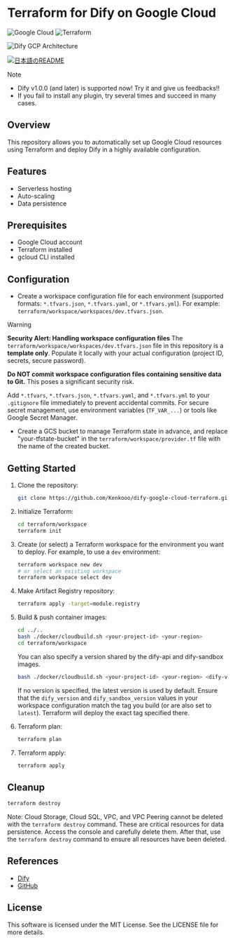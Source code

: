 # Terraform for Dify on Google Cloud

![Google Cloud](https://img.shields.io/badge/Google%20Cloud-4285F4?logo=google-cloud&logoColor=white)
![Terraform](https://img.shields.io/badge/Terraform-1.9.5-blue.svg)


![Dify GCP Architecture](images/dify-google-cloud-architecture.png)

<a href="./README_ja.md"><img alt="日本語のREADME" src="https://img.shields.io/badge/日本語-d9d9d9"></a>

> [!NOTE]
> - Dify v1.0.0 (and later) is supported now! Try it and give us feedbacks!!
> - If you fail to install any plugin, try several times and succeed in many cases.

## Overview
This repository allows you to automatically set up Google Cloud resources using Terraform and deploy Dify in a highly available configuration.

## Features
- Serverless hosting
- Auto-scaling
- Data persistence

## Prerequisites
- Google Cloud account
- Terraform installed
- gcloud CLI installed

## Configuration
- Create a workspace configuration file for each environment (supported formats: `*.tfvars.json`, `*.tfvars.yaml`, or `*.tfvars.yml`). For example: `terraform/workspace/workspaces/dev.tfvars.json`.

> [!WARNING]
> **Security Alert: Handling workspace configuration files**
> The `terraform/workspace/workspaces/dev.tfvars.json` file in this repository is a **template only**. Populate it locally with your actual configuration (project ID, secrets, secure password).
>
> **Do NOT commit workspace configuration files containing sensitive data to Git.** This poses a significant security risk.
>
> Add `*.tfvars`, `*.tfvars.json`, `*.tfvars.yaml`, and `*.tfvars.yml` to your `.gitignore` file immediately to prevent accidental commits. For secure secret management, use environment variables (`TF_VAR_...`) or tools like Google Secret Manager.

- Create a GCS bucket to manage Terraform state in advance, and replace "your-tfstate-bucket" in the `terraform/workspace/provider.tf` file with the name of the created bucket.

## Getting Started
1. Clone the repository:
    ```sh
    git clone https://github.com/Kenkooo/dify-google-cloud-terraform.git
    ```

2. Initialize Terraform:
    ```sh
    cd terraform/workspace
    terraform init
    ```

3. Create (or select) a Terraform workspace for the environment you want to deploy. For example, to use a `dev` environment:
    ```sh
    terraform workspace new dev
    # or select an existing workspace
    terraform workspace select dev
    ```

4. Make Artifact Registry repository:
    ```sh
    terraform apply -target=module.registry
    ```

5. Build & push container images:
    ```sh
    cd ../..
    bash ./docker/cloudbuild.sh <your-project-id> <your-region>
    cd terraform/workspace
    ```
    You can also specify a version shared by the dify-api and dify-sandbox images.
    ```sh
    bash ./docker/cloudbuild.sh <your-project-id> <your-region> <dify-version>
    ```
    If no version is specified, the latest version is used by default. Ensure that the `dify_version` and `dify_sandbox_version` values in your workspace configuration match the tag you build (or are also set to `latest`). Terraform will deploy the exact tag specified there.

6. Terraform plan:
    ```sh
    terraform plan
    ```

7. Terraform apply:
    ```sh
    terraform apply
    ```


## Cleanup
```sh
terraform destroy
```

Note: Cloud Storage, Cloud SQL, VPC, and VPC Peering cannot be deleted with the `terraform destroy` command. These are critical resources for data persistence. Access the console and carefully delete them. After that, use the `terraform destroy` command to ensure all resources have been deleted.

## References
- [Dify](https://dify.ai/)
- [GitHub](https://github.com/langgenius/dify)

## License
This software is licensed under the MIT License. See the LICENSE file for more details.
